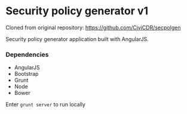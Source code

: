 Security policy generator v1
======================
Cloned from original repository: https://github.com/CiviCDR/secpolgen

Security policy generator application built with AngularJS.

### Dependencies
* AngularJS
* Bootstrap
* Grunt
* Node
* Bower

Enter `grunt server` to run locally
